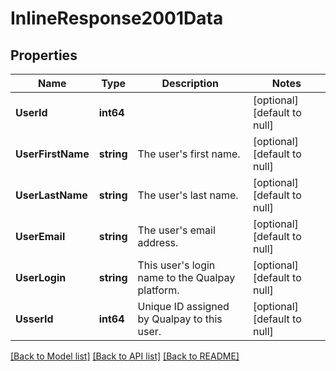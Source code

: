 # InlineResponse2001Data

## Properties
Name | Type | Description | Notes
------------ | ------------- | ------------- | -------------
**UserId** | **int64** |  | [optional] [default to null]
**UserFirstName** | **string** | The user&#x27;s first name. | [optional] [default to null]
**UserLastName** | **string** | The user&#x27;s last name. | [optional] [default to null]
**UserEmail** | **string** | The user&#x27;s email address. | [optional] [default to null]
**UserLogin** | **string** | This user&#x27;s login name to the Qualpay platform. | [optional] [default to null]
**UsserId** | **int64** | Unique ID assigned by Qualpay to this user. | [optional] [default to null]

[[Back to Model list]](../README.md#documentation-for-models) [[Back to API list]](../README.md#documentation-for-api-endpoints) [[Back to README]](../README.md)

